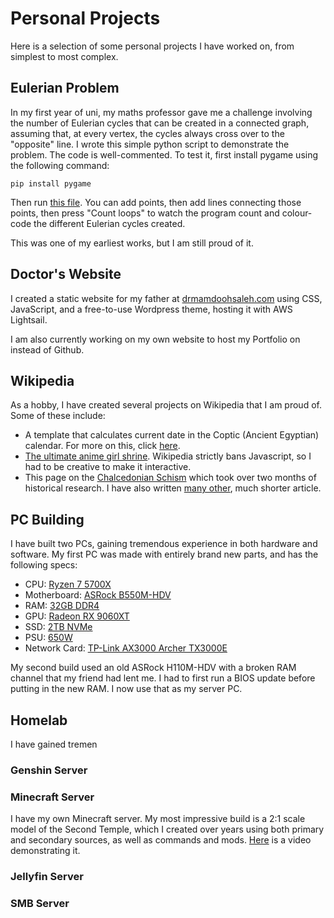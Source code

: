 # Personal Projects
Here is a selection of some personal projects I have worked on, from simplest to most complex.
## Eulerian Problem
In my first year of uni, my maths professor gave me a challenge involving the number of Eulerian cycles that can be created in a connected graph, assuming that, at every vertex, the cycles always cross over to the "opposite" line. I wrote this simple python script to demonstrate the problem. The code is well-commented. To test it, first install pygame using the following command:

    pip install pygame

Then run [this file](Eulerian%20Problem/eulerianproblem.py). You can add points, then add lines connecting those points, then press "Count loops" to watch the program count and colour-code the different Eulerian cycles created.

This was one of my earliest works, but I am still proud of it.

## Doctor's Website
I created a static website for my father at [drmamdoohsaleh.com](https://drmamdoohsaleh.com/) using CSS, JavaScript, and a free-to-use Wordpress theme, hosting it with AWS Lightsail.

I am also currently working on my own website to host my Portfolio on instead of Github.

## Wikipedia
As a hobby, I have created several projects on Wikipedia that I am proud of. Some of these include:
- A template that calculates current date in the Coptic (Ancient Egyptian) calendar. For more on this, click [here](Coptic%20Date/).
- [The ultimate anime girl shrine](https://en.wikipedia.org/wiki/User:ILoveHirasawaYui). Wikipedia strictly bans Javascript, so I had to be creative to make it interactive.
- This page on the [Chalcedonian Schism](https://en.wikipedia.org/wiki/Chalcedonian_Schism) which took over two months of historical research. I have also written [many other](https://en.wikipedia.org/w/index.php?title=Special%3AContributions&target=ILoveHirasawaYui&namespace=0&tagfilter=mw-new-redirect&tagInvert=1&newOnly=1), much shorter article.

## PC Building
I have built two PCs, gaining tremendous experience in both hardware and software. My first PC was made with entirely brand new parts, and has the following specs:
- CPU: [Ryzen 7 5700X](https://www.scorptec.com.au/product/cpu/amd-socket-am4/96439-100-100000926wof)
- Motherboard: [ASRock B550M-HDV](https://www.scorptec.com.au/product/motherboards/amd-socket-am4/83472-b550-phantom-gaming-4-ac)
- RAM: [32GB DDR4](https://www.scorptec.com.au/product/memory/ddr4-desktop-memory/97204-kf432c16bbk2-32)
- GPU: [Radeon RX 9060XT](https://www.scorptec.com.au/product/graphics-cards/amd/118609-rx-96tsw8gwq)
- SSD: [2TB NVMe](https://www.scorptec.com.au/product/hard-drives-&-ssds/solid-state-drives-(ssd)/98797-ct2000p3pssd8)
- PSU: [650W](https://www.scorptec.com.au/product/power-supplies/atx/107664-gp-p650g)
- Network Card: [TP-Link AX3000 Archer TX3000E](https://www.amazon.com.au/dp/B07YVNM1WX)

My second build used an old ASRock H110M-HDV with a broken RAM channel that my friend had lent me. I had to first run a BIOS update before putting in the new RAM. I now use that as my server PC.

## Homelab
I have gained tremen
### Genshin Server
### Minecraft Server
I have my own Minecraft server. My most impressive build is a 2:1 scale model of the Second Temple, which I created over years using both primary and secondary sources, as well as commands and mods. [Here](https://www.youtube.com/watch?v=DSC41ceTQX8) is a video demonstrating it.

### Jellyfin Server
### SMB Server